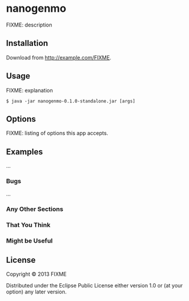 # nanogenmo

FIXME: description

## Installation

Download from http://example.com/FIXME.

## Usage

FIXME: explanation

    $ java -jar nanogenmo-0.1.0-standalone.jar [args]

## Options

FIXME: listing of options this app accepts.

## Examples

...

### Bugs

...

### Any Other Sections
### That You Think
### Might be Useful

## License

Copyright © 2013 FIXME

Distributed under the Eclipse Public License either version 1.0 or (at
your option) any later version.
